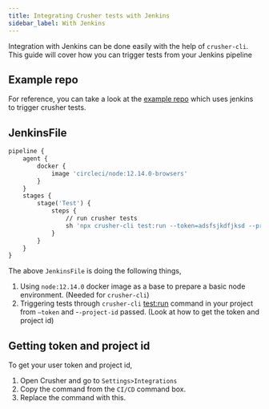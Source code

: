 ```yaml
---
title: Integrating Crusher tests with Jenkins
sidebar_label: With Jenkins
---
```

Integration with Jenkins can be done easily with the help of `crusher-cli`.  This guide will cover how you can trigger tests from your Jenkins pipeline

## Example repo

For reference, you can take a look at the [example repo](/integrations/with-jenkins) which uses jenkins to trigger crusher tests.

## JenkinsFile

```dockerfile
pipeline {
    agent {
        docker {
            image 'circleci/node:12.14.0-browsers'
        }
    }
    stages {
        stage('Test') {
            steps {
                // run crusher tests
                sh 'npx crusher-cli test:run --token=adsfsjkdfjksd --project-id=32'
            }
        }
    }
}
```

The above `JenkinsFile` is doing the following things,

1. Using `node:12.14.0` docker image as a base to prepare a basic node environment. (Needed for `crusher-cli`)
1. Triggering tests through `crusher-cli`  [test:run](https://docs.crusher.dev/cli/commands/test:run) command in your project from `—token` and -`-project-id` passed. (Look at how to get the token and project id)

## Getting token and project id
To get your user token and project id,

1. Open Crusher and go to `Settings>Integrations`
1. Copy the command from the `CI/CD` command box.
1. Replace the command with this.
